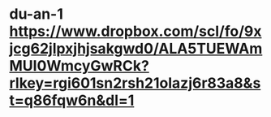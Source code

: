 # du-an-1 https://www.dropbox.com/scl/fo/9xjcg62jlpxjhjsakgwd0/ALA5TUEWAmMUI0WmcyGwRCk?rlkey=rgi601sn2rsh21olazj6r83a8&st=q86fqw6n&dl=1
